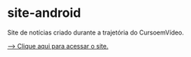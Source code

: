 # site-android
 Site de notícias criado durante a trajetória do CursoemVídeo.

 <a href="https://kauahaymon.github.io/site-android" target="_blank">--> Clique aqui para acessar o site.<a>
